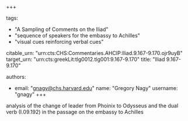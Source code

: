 +++

tags:
- "A Sampling of Comments on the Iliad"
- "sequence of speakers for the embassy to Achilles"
- "visual cues reinforcing verbal cues"

citable_urn: "urn:cts:CHS:Commentaries.AHCIP:Iliad.9.167-9.170.ojr9uyB"
target_urn: "urn:cts:greekLit:tlg0012.tlg001:9.167-9.170"
title: "Iliad 9.167-9.170"

authors:
- email: "gnagy@chs.harvard.edu"
  name: "Gregory Nagy"
  username: "gnagy"
+++

<p>analysis of the change of leader from Phoinix to Odysseus and the dual verb (I.09.192) in the passage on the embassy to Achilles</p>